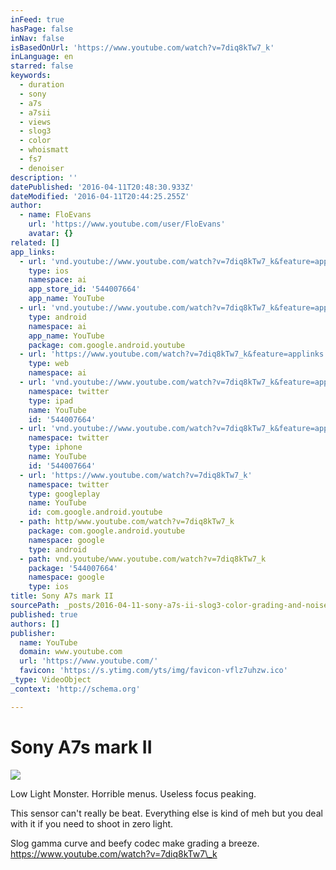 ```yaml
---
inFeed: true
hasPage: false
inNav: false
isBasedOnUrl: 'https://www.youtube.com/watch?v=7diq8kTw7_k'
inLanguage: en
starred: false
keywords:
  - duration
  - sony
  - a7s
  - a7sii
  - views
  - slog3
  - color
  - whoismatt
  - fs7
  - denoiser
description: ''
datePublished: '2016-04-11T20:48:30.933Z'
dateModified: '2016-04-11T20:44:25.255Z'
author:
  - name: FloEvans
    url: 'https://www.youtube.com/user/FloEvans'
    avatar: {}
related: []
app_links:
  - url: 'vnd.youtube://www.youtube.com/watch?v=7diq8kTw7_k&feature=applinks'
    type: ios
    namespace: ai
    app_store_id: '544007664'
    app_name: YouTube
  - url: 'vnd.youtube://www.youtube.com/watch?v=7diq8kTw7_k&feature=applinks'
    type: android
    namespace: ai
    app_name: YouTube
    package: com.google.android.youtube
  - url: 'https://www.youtube.com/watch?v=7diq8kTw7_k&feature=applinks'
    type: web
    namespace: ai
  - url: 'vnd.youtube://www.youtube.com/watch?v=7diq8kTw7_k&feature=applinks'
    namespace: twitter
    type: ipad
    name: YouTube
    id: '544007664'
  - url: 'vnd.youtube://www.youtube.com/watch?v=7diq8kTw7_k&feature=applinks'
    namespace: twitter
    type: iphone
    name: YouTube
    id: '544007664'
  - url: 'https://www.youtube.com/watch?v=7diq8kTw7_k'
    namespace: twitter
    type: googleplay
    name: YouTube
    id: com.google.android.youtube
  - path: http/www.youtube.com/watch?v=7diq8kTw7_k
    package: com.google.android.youtube
    namespace: google
    type: android
  - path: vnd.youtube/www.youtube.com/watch?v=7diq8kTw7_k
    package: '544007664'
    namespace: google
    type: ios
title: Sony A7s mark II
sourcePath: _posts/2016-04-11-sony-a7s-ii-slog3-color-grading-and-noise-reduction.md
published: true
authors: []
publisher:
  name: YouTube
  domain: www.youtube.com
  url: 'https://www.youtube.com/'
  favicon: 'https://s.ytimg.com/yts/img/favicon-vflz7uhzw.ico'
_type: VideoObject
_context: 'http://schema.org'

---
```

# Sony A7s mark II
![](https://the-grid-user-content.s3-us-west-2.amazonaws.com/93ab2e97-6af8-4499-880c-3f5f719e80d0.jpg)

Low Light Monster. Horrible menus. Useless focus peaking.

This sensor can't really be beat. Everything else is kind of meh but you deal with it if you need to shoot in zero light. 

Slog gamma curve and beefy codec make grading a breeze. https://www.youtube.com/watch?v=7diq8kTw7\_k